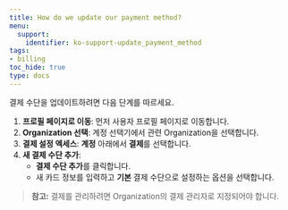 ```yaml
---
title: How do we update our payment method?
menu:
  support:
    identifier: ko-support-update_payment_method
tags:
- billing
toc_hide: true
type: docs
---
```


결제 수단을 업데이트하려면 다음 단계를 따르세요.

1. **프로필 페이지로 이동**: 먼저 사용자 프로필 페이지로 이동합니다.
2. **Organization 선택**: 계정 선택기에서 관련 Organization을 선택합니다.
3. **결제 설정 엑세스**: **계정** 아래에서 **결제**를 선택합니다.
4. **새 결제 수단 추가**:
   - **결제 수단 추가**를 클릭합니다.
   - 새 카드 정보를 입력하고 **기본** 결제 수단으로 설정하는 옵션을 선택합니다.

> **참고:** 결제를 관리하려면 Organization의 결제 관리자로 지정되어야 합니다.
